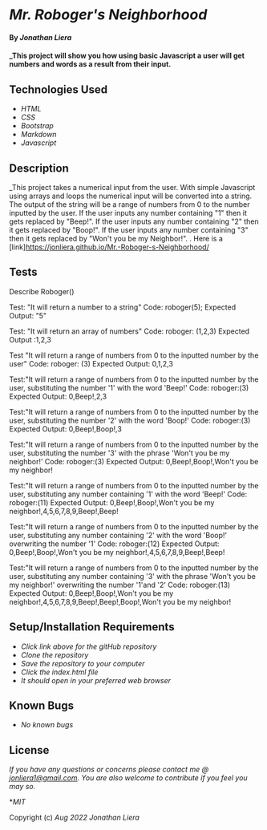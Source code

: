 # _Mr. Roboger's Neighborhood_

#### By _**Jonathan Liera**_

#### _This project will show you how using basic Javascript a user will get numbers and words as a result from their input.

## Technologies Used

* _HTML_
* _CSS_
* _Bootstrap_
* _Markdown_
* _Javascript_

## Description

_This project takes a numerical input from the user. With simple Javascript using arrays and loops the numerical input will be converted into a string. The output of the string will be a range of numbers from 0 to the number inputted by the user. If the user inputs any number containing "1" then it gets replaced by "Beep!". If the user inputs any number containing "2" then it gets replaced by "Boop!". If the user inputs any number containing "3" then it gets replaced by "Won't you be my Neighbor!".  . Here is a [link]https://jonliera.github.io/Mr.-Roboger-s-Neighborhood/

## Tests

Describe Roboger()

Test: "It will return a number to a string"
Code: roboger(5);
Expected Output: "5"

Test: "It will return an array of numbers"
Code: roboger: (1,2,3)
Expected Output :1,2,3

Test "It will return a range of numbers from 0 to the inputted number by the user" 
Code: roboger: (3)
Expected Output: 0,1,2,3

Test:"It will return a range of numbers from 0 to the inputted number by the user, substituting the number '1' with the word 'Beep!'
Code: roboger:(3)
Expected Output: 0,Beep!,2,3

Test:"It will return a range of numbers from 0 to the inputted number by the user, substituting the number '2' with the word 'Boop!'
Code: roboger:(3)
Expected Output: 0,Beep!,Boop!,3

Test:"It will return a range of numbers from 0 to the inputted number by the user, substituting the number '3' with the phrase 'Won't you be my neighbor!'
Code: roboger:(3)
Expected Output: 0,Beep!,Boop!,Won't you be my neighbor!

Test:"It will return a range of numbers from 0 to the inputted number by the user, substituting any number containing '1' with the word 'Beep!'
Code: roboger:(11)
Expected Output: 0,Beep!,Boop!,Won't you be my neighbor!,4,5,6,7,8,9,Beep!,Beep!

Test:"It will return a range of numbers from 0 to the inputted number by the user, substituting any number containing '2' with the word 'Boop!' overwriting the number '1'
Code: roboger:(12)
Expected Output: 0,Beep!,Boop!,Won't you be my neighbor!,4,5,6,7,8,9,Beep!,Beep!

Test:"It will return a range of numbers from 0 to the inputted number by the user, substituting any number containing '3' with the phrase 'Won't you be my neighbor!' overwriting the number '1'and '2'
Code: roboger:(13)
Expected Output: 0,Beep!,Boop!,Won't you be my neighbor!,4,5,6,7,8,9,Beep!,Beep!,Boop!,Won't you be my neighbor!

## Setup/Installation Requirements

* _Click link above for the gitHub repository_
* _Clone the repository_
* _Save the repository to your computer_
* _Click the index.html file_
* _It should open in your preferred web browser_

## Known Bugs

* _No known bugs_

## License

_If you have any questions or concerns please contact me @ jonliera1@gmail.com. You are also welcome to contribute if you feel you may so._

*_MIT_

Copyright (c) _Aug 2022_ _Jonathan Liera_